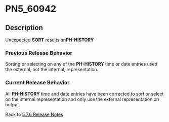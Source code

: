 # PN5_60942

<PageHeader />

## Description

Unexpected **SORT** results on**PH-HISTORY**

### Previous Release Behavior

Sorting or selecting on any of the **PH-HISTORY** time or date entries used the external, not the internal, representation.

### Current Release Behavior

All **PH-HISTORY** time and date entries have been corrected to sort or select on the internal representation and only use the external representation on output.

Back to [5.7.6 Release Notes](../jbase-5.7.6-release-notes/README.md)

<PageFooter />
